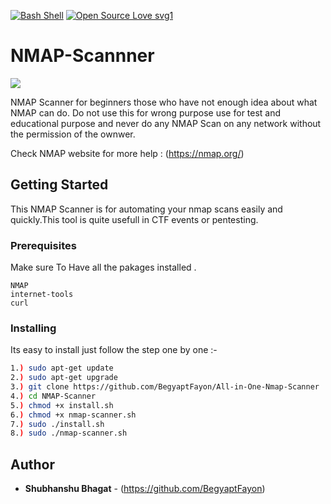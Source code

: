[![Bash Shell](https://badges.frapsoft.com/bash/v1/bash.png?v=103)](https://github.com/ellerbrock/open-source-badges/)
[![Open Source Love svg1](https://badges.frapsoft.com/os/v1/open-source.svg?v=103)](https://github.com/ellerbrock/open-source-badges/)

# NMAP-Scannner

![](https://nmap.org/images/nmap-logo-256x256.png)

NMAP Scanner for beginners those who have not enough idea about what NMAP can do. Do not use this for wrong purpose use for test and educational purpose and never do any NMAP Scan on any network without the permission of the ownwer.

Check NMAP website for more help : (https://nmap.org/)

## Getting Started

This NMAP Scanner is for automating your nmap scans easily and quickly.This tool is quite usefull in CTF events or pentesting.

### Prerequisites

Make sure To Have all the pakages installed .

```
NMAP
internet-tools
curl
```

### Installing

Its easy to install just follow the step one by one :-

```bash
1.) sudo apt-get update
2.) sudo apt-get upgrade
3.) git clone https://github.com/BegyaptFayon/All-in-One-Nmap-Scanner
4.) cd NMAP-Scanner
5.) chmod +x install.sh
6.) chmod +x nmap-scanner.sh
7.) sudo ./install.sh
8.) sudo ./nmap-scanner.sh
```

## Author

- **Shubhanshu Bhagat** - (https://github.com/BegyaptFayon)
